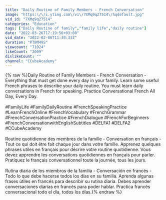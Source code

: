 ```yaml
---
title: "Daily Routine of Family Members - French Conversation"
image: "https:\/\/i.ytimg.com\/vi\/7XMq9q27514\/hqdefault.jpg"
vid_id: "7XMq9q27514"
categories: "Education"
tags: ["Daily Routine of family","family life","daily routine"]
date: "2022-03-26T17:19:56+03:00"
vid_date: "2022-02-06T11:30:33Z"
duration: "PT8M49S"
viewcount: "71024"
likeCount: "2009"
dislikeCount: ""
channel: "CCubeAcademy"
---
```

{% raw %}Daily Routine of Family Members - French Conversation - Everything that must get done every day in your family. Learn some useful French phrases to describe your daily routine.  You must learn daily conversations in French for speaking. Practice Conversational French All Day, Every Day. <br /><br />#FamilyLife #FamilyDailyRoutine #FrenchSpeakingPractice #LearnFrenchOnline #FrenchVocabulary #FrenchGrammar #FrenchConversationPractice #FrenchDialogue #FrenchForBeginners #FrenchConversationwithEnglishSubtitles #DELFA1 #DELFA2 #CCubeAcademy<br /><br />Routine quotidienne des membres de la famille - Conversation en français - Tout ce qui doit être fait chaque jour dans votre famille. Apprenez quelques phrases utiles en français pour décrire votre routine quotidienne. Vous devez apprendre les conversations quotidiennes en français pour parler. Pratiquez le français conversationnel toute la journée, tous les jours. <br /><br />Rutina diaria de los miembros de la familia - Conversación en francés - Todo lo que debe hacerse todos los días en su familia. Aprenda algunas frases útiles en francés para describir su rutina diaria. Debes aprender conversaciones diarias en francés para poder hablar. Practica francés conversacional todo el día, todos los días.{% endraw %}
